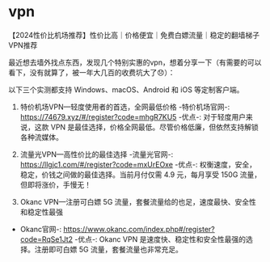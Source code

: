 # vpn
【2024性价比机场推荐】性价比高｜价格便宜｜免费白嫖流量｜稳定的翻墙梯子VPN推荐

最近想去墙外找点东西，发现几个特别实惠的vpn，想着分享一下（有需要的可以看下，没有就算了，被一年大几百的收费坑大了😞）：

以下三个实测都支持 Windows、macOS、Android 和 iOS 等定制客户端。

1. 特价机场VPN—轻度使用者的首选，全网最低价格
-特价机场官网-: https://74679.xyz/#/register?code=mhgR7KU5
-优点-: 对于轻度用户来说，这款 VPN 是最佳选择，价格全网最低。尽管价格低廉，但依然支持解锁各种流媒体。

2. 流量光VPN—高性价比的最佳选择
-流量光官网-: https://llgjc1.com/#/register?code=mxUrEOxe
-优点-:  权衡速度，安全，稳定，价钱之间做的最佳选择。当前月付仅需 4.9 元，每月享受 150G 流量，但即将涨价，手慢无！

3. Okanc VPN—注册可白嫖 5G 流量，套餐流量给的也足，速度最快、安全性和稳定性最强
- Okanc官网-: https://www.okanc.com/index.php#/register?code=RqSe1Jt2
-优点-: Okanc VPN 是速度快、稳定性和安全性最强的选择。注册即可白嫖 5G 流量，套餐流量也非常充足。
